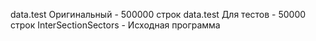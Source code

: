 data.test Оригинальный - 500000 строк
data.test Для тестов - 50000 строк
InterSectionSectors - Исходная программа